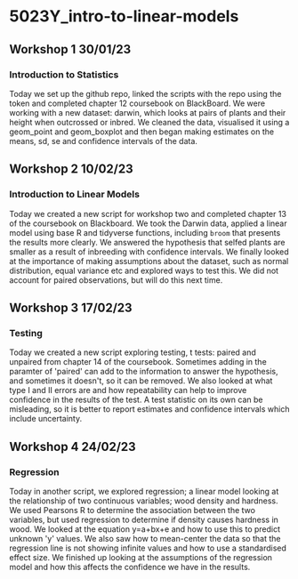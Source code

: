 # 5023Y_intro-to-linear-models

## Workshop 1 30/01/23
### Introduction to Statistics
Today we set up the github repo, linked the scripts with the repo using the token and completed chapter 12 coursebook on BlackBoard. We were working with a new dataset: darwin, which looks at pairs of plants and their height when outcrossed or inbred. We cleaned the data, visualised it using a geom_point and geom_boxplot and then began making estimates on the means, sd, se and confidence intervals of the data.

## Workshop 2 10/02/23
### Introduction to Linear Models
Today we created a new script for workshop two and completed chapter 13 of the coursebook on Blackboard. We took the Darwin data, applied a linear model using base R and tidyverse functions, including `broom` that presents the results more clearly. We answered the hypothesis that selfed plants are smaller as a result of inbreeding with confidence intervals. We finally looked at the importance of making assumptions about the dataset, such as normal distribution, equal variance etc and explored ways to test this. We did not account for paired observations, but will do this next time.

## Workshop 3 17/02/23
### Testing
Today we created a new script exploring testing, t tests: paired and unpaired from chapter 14 of the coursebook. Sometimes adding in the paramter of 'paired' can add to the information to answer the hypothesis, and sometimes it doesn't, so it can be removed. We also looked at what type I and II errors are and how repeatability can help to improve confidence in the results of the test. A test statistic on its own can be misleading, so it is better to report estimates and confidence intervals which include uncertainty. 

## Workshop 4 24/02/23
### Regression
Today in another script, we explored regression; a linear model looking at the relationship of two continuous variables; wood density and hardness. We used Pearsons R to determine the association between the two variables, but used regression to determine if density causes hardness in wood. We looked at the equation y=a+bx+e and how to use this to predict unknown 'y' values. We also saw how to mean-center the data so that the regression line is not showing infinite values and how to use a standardised effect size. We finished up looking at the assumptions of the regression model and how this affects the confidence we have in the results.
